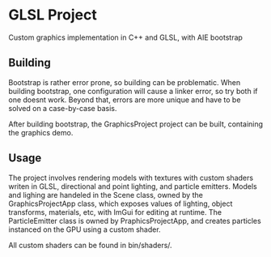 # GLSL Project
Custom graphics implementation in C++ and GLSL, with AIE bootstrap

## Building
Bootstrap is rather error prone, so building can be problematic. When building bootstrap, one configuration will cause a linker error, so try both if one doesnt work. Beyond that, errors are more unique and have to be solved on a case-by-case basis.

After building bootstrap, the GraphicsProject project can be built, containing the graphics demo.

## Usage
The project involves rendering models with textures with custom shaders writen in GLSL, directional and point lighting, and particle emitters. 
Models and lighing are handeled in the Scene class, owned by the GraphicsProjectApp class, which exposes values of lighting, object transforms, materials, etc, with ImGui for editing at runtime.
The ParticleEmitter class is owned by PraphicsProjectApp, and creates particles instanced on the GPU using a custom shader.

All custom shaders can be found in bin/shaders/.
